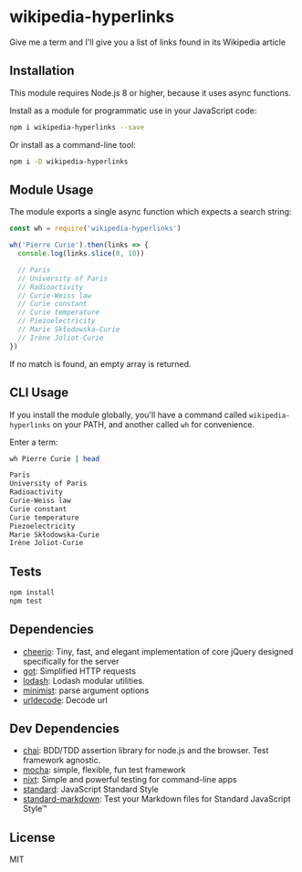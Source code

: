 # wikipedia-hyperlinks 

Give me a term and I'll give you a list of links found in its Wikipedia article

## Installation

This module requires Node.js 8 or higher, because it uses async functions.

Install as a module for programmatic use in your JavaScript code:

```sh
npm i wikipedia-hyperlinks --save
```

Or install as a command-line tool:

```sh
npm i -D wikipedia-hyperlinks
```

## Module Usage

The module exports a single async function which expects a search string:

```js
const wh = require('wikipedia-hyperlinks')

wh('Pierre Curie').then(links => {
  console.log(links.slice(0, 10))

  // Paris
  // University of Paris
  // Radioactivity
  // Curie-Weiss law
  // Curie constant
  // Curie temperature
  // Piezoelectricity
  // Marie Skłodowska-Curie
  // Irène Joliot-Curie
})
```

If no match is found, an empty array is returned.

## CLI Usage

If you install the module globally, you'll have a command called 
`wikipedia-hyperlinks` on your PATH, and another called `wh` for convenience.

Enter a term:

```sh
wh Pierre Curie | head

Paris
University of Paris
Radioactivity
Curie-Weiss law
Curie constant
Curie temperature
Piezoelectricity
Marie Skłodowska-Curie
Irène Joliot-Curie
```

## Tests

```sh
npm install
npm test
```

## Dependencies

- [cheerio](https://github.com/cheeriojs/cheerio): Tiny, fast, and elegant implementation of core jQuery designed specifically for the server
- [got](): Simplified HTTP requests
- [lodash](): Lodash modular utilities.
- [minimist](https://github.com/substack/minimist): parse argument options
- [urldecode](https://github.com/zhiyelee/urldecode): Decode url

## Dev Dependencies

- [chai](https://github.com/chaijs/chai): BDD/TDD assertion library for node.js and the browser. Test framework agnostic.
- [mocha](https://github.com/mochajs/mocha): simple, flexible, fun test framework
- [nixt](https://github.com/vesln/nixt): Simple and powerful testing for command-line apps
- [standard](https://github.com/standard/standard): JavaScript Standard Style
- [standard-markdown](): Test your Markdown files for Standard JavaScript Style™


## License

MIT
